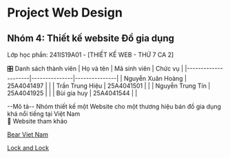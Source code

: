#  Project Web Design
## Nhóm 4: Thiết kế website Đồ gia dụng<br>
Lớp học phần: 241IS19A01 - [THIẾT KẾ WEB - THỨ 7 CA 2] <br>

🎛️ Danh sách thành viên
| Họ và tên           | Mã sinh viên  | Chức vụ       |
|---------------------|---------------|---------------|
| Nguyễn Xuân Hoàng      | 25A4041497    |               |
| Trần Trung Hiệu       | 25A4041501    |               |
| Nguyễn Trung Tín |   25A4041925  |               |
| Bùi gia huy      |  25A4041544   |    |

--Mô tả--
Nhóm thiết kế một Website cho một thương hiệu bán đồ gia dụng khá nổi tiếng tại Việt Nam<br>
👋 Website tham khảo<br>

[Bear Viet Nam](https://bearvietnam.com.vn/)

[Lock and Lock](https://www.locknlock.vn/?utm_source=google&utm_medium=seller&utm_campaign=SEM_PMAX&gad_source=1&gclid=CjwKCAjw-JG5BhBZEiwAt7JR6wAz6zwAUoN8fMoWhRYtyuwhvEY2nQUbbvpMmq95z_D8d9Z1sfJpIBoCzVoQAvD_BwE)
